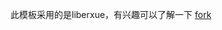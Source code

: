 此模板采用的是liberxue，有兴趣可以了解一下
[fork](https://github.com/Liberxue/liberxue.github.io#fork-destination-box)